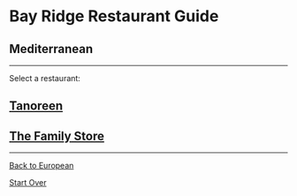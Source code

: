 # Bay Ridge Restaurant Guide
## Mediterranean
---
Select a restaurant:
## [Tanoreen](https://tanoreen.com/)
## [The Family Store](https://familystorecooks.com/)
---
[Back to European](european.md)

[Start Over](../home.md)